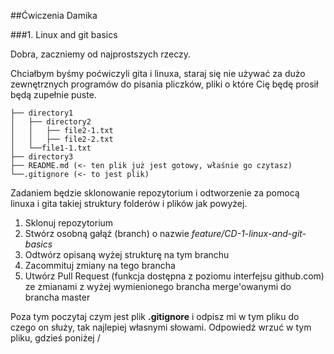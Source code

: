 ##Ćwiczenia Damika

###1. Linux and git basics

Dobra, zaczniemy od najprostszych rzeczy.

Chciałbym byśmy poćwiczyli gita i linuxa, staraj się nie używać za dużo zewnętrznych programów do pisania pliczków, pliki o które Cię będę prosił będą zupełnie puste.

```
├── directory1
│   ├── directory2
│   │   ├── file2-1.txt
│   │   ├── file2-2.txt
│   └──file1-1.txt
├── directory3
├── README.md (<- ten plik już jest gotowy, właśnie go czytasz)
└──.gitignore (<- to jest plik)
```

Zadaniem będzie sklonowanie repozytorium i odtworzenie za pomocą linuxa i gita takiej struktury folderów i plików jak powyżej.
1. Sklonuj repozytorium
2. Stwórz osobną gałąź (branch) o nazwie _feature/CD-1-linux-and-git-basics_
3. Odtwórz opisaną wyżej strukturę na tym branchu
4. Zacommituj zmiany na tego brancha
5. Utwórz Pull Request (funkcja dostępna z poziomu interfejsu github.com) ze zmianami z wyżej wymienionego brancha merge'owanymi do brancha master

Poza tym poczytaj czym jest plik **.gitignore** i odpisz mi w tym pliku do czego on służy, tak najlepiej własnymi słowami.
Odpowiedź wrzuć w tym pliku, gdzieś poniżej \/